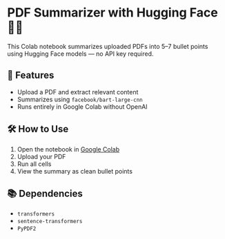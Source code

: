 # PDF Summarizer with Hugging Face 🤖📄

This Colab notebook summarizes uploaded PDFs into 5–7 bullet points using Hugging Face models — no API key required.

## 🚀 Features
- Upload a PDF and extract relevant content
- Summarizes using `facebook/bart-large-cnn`
- Runs entirely in Google Colab without OpenAI

## 🛠 How to Use
1. Open the notebook in [Google Colab](https://colab.research.google.com/drive/1imipqypwBzzivjLN5TaKwOn1WbN1I5Wb?usp=sharing)
2. Upload your PDF
3. Run all cells
4. View the summary as clean bullet points

## 📚 Dependencies
- `transformers`
- `sentence-transformers`
- `PyPDF2`
